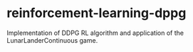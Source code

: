 # reinforcement-learning-dppg
Implementation of DDPG RL algorithm and application of the LunarLanderContinuous game. 
